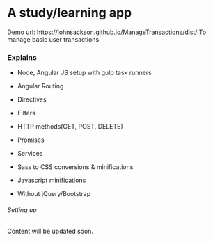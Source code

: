 # A study/learning app
Demo url: https://johnsackson.github.io/ManageTransactions/dist/
To manage basic user transactions

### Explains
- Node, Angular JS setup with gulp task runners
- Angular Routing
- Directives
- Filters
- HTTP methods(GET, POST, DELETE)
- Promises
- Services

- Sass to CSS conversions & minifications
- Javascript minifications
- Without jQuery/Bootstrap

###### Setting up
Content will be updated soon.
